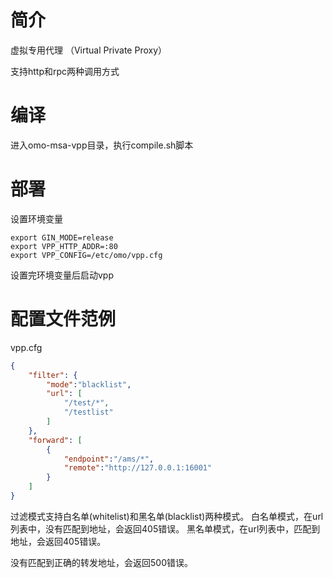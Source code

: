 # 简介 

虚拟专用代理 （Virtual Private Proxy）

支持http和rpc两种调用方式

# 编译

进入omo-msa-vpp目录，执行compile.sh脚本


# 部署

 设置环境变量

```
export GIN_MODE=release
export VPP_HTTP_ADDR=:80
export VPP_CONFIG=/etc/omo/vpp.cfg
```

设置完环境变量后启动vpp

# 配置文件范例

vpp.cfg

```json
{
    "filter": {
        "mode":"blacklist",
        "url": [
            "/test/*",
            "/testlist"
        ]
    },
    "forward": [
        {
            "endpoint":"/ams/*",
            "remote":"http://127.0.0.1:16001"
        }
    ]
}

```

过滤模式支持白名单(whitelist)和黑名单(blacklist)两种模式。
白名单模式，在url列表中，没有匹配到地址，会返回405错误。
黑名单模式，在url列表中，匹配到地址，会返回405错误。

没有匹配到正确的转发地址，会返回500错误。




